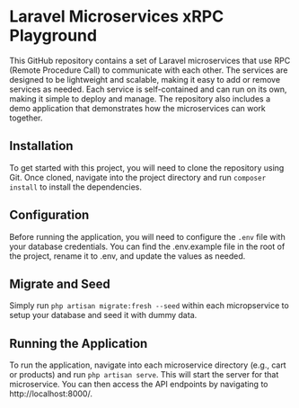 # Laravel Microservices xRPC Playground

This GitHub repository contains a set of Laravel microservices that use RPC (Remote Procedure Call) to communicate with each other. The services are designed to be lightweight and scalable, making it easy to add or remove services as needed. Each service is self-contained and can run on its own, making it simple to deploy and manage. The repository also includes a demo application that demonstrates how the microservices can work together.

## Installation

To get started with this project, you will need to clone the repository using Git. Once cloned, navigate into the project directory and run `composer install` to install the dependencies.

## Configuration

Before running the application, you will need to configure the `.env` file with your database credentials. You can find the .env.example file in the root of the project, rename it to .env, and update the values as needed.

## Migrate and Seed

Simply run `php artisan migrate:fresh --seed` within each micropservice to setup your database and seed it with dummy data.

## Running the Application

To run the application, navigate into each microservice directory (e.g., cart or products) and run `php artisan serve`. This will start the server for that microservice. You can then access the API endpoints by navigating to http://localhost:8000/.
